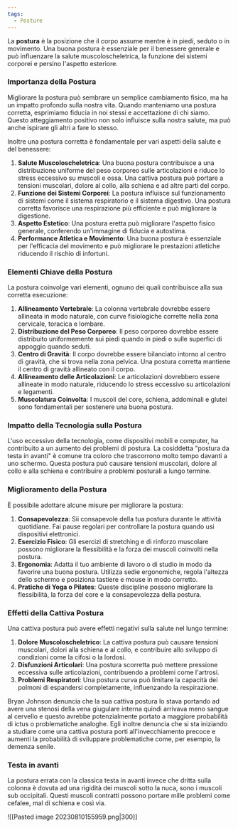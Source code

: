 ```yaml
---
tags:
  - Posture
---
```

La **postura** è la posizione che il corpo assume mentre è in piedi, seduto o in movimento. Una buona postura è essenziale per il benessere generale e può influenzare la salute muscoloscheletrica, la funzione dei sistemi corporei e persino l'aspetto esteriore.

### Importanza della Postura

Migliorare la postura può sembrare un semplice cambiamento fisico, ma ha un impatto profondo sulla nostra vita. Quando manteniamo una postura corretta, esprimiamo fiducia in noi stessi e accettazione di chi siamo. Questo atteggiamento positivo non solo influisce sulla nostra salute, ma può anche ispirare gli altri a fare lo stesso.

Inoltre una postura corretta è fondamentale per vari aspetti della salute e del benessere:

1. **Salute Muscoloscheletrica**: Una buona postura contribuisce a una distribuzione uniforme del peso corporeo sulle articolazioni e riduce lo stress eccessivo su muscoli e ossa. Una cattiva postura può portare a tensioni muscolari, dolore al collo, alla schiena e ad altre parti del corpo.
2. **Funzione dei Sistemi Corporei**: La postura influisce sul funzionamento di sistemi come il sistema respiratorio e il sistema digestivo. Una postura corretta favorisce una respirazione più efficiente e può migliorare la digestione.
3. **Aspetto Estetico**: Una postura eretta può migliorare l'aspetto fisico generale, conferendo un'immagine di fiducia e autostima.
4. **Performance Atletica e Movimento**: Una buona postura è essenziale per l'efficacia del movimento e può migliorare le prestazioni atletiche riducendo il rischio di infortuni.
### Elementi Chiave della Postura

La postura coinvolge vari elementi, ognuno dei quali contribuisce alla sua corretta esecuzione:

1. **Allineamento Vertebrale**: La colonna vertebrale dovrebbe essere allineata in modo naturale, con curve fisiologiche corrette nella zona cervicale, toracica e lombare.
2. **Distribuzione del Peso Corporeo**: Il peso corporeo dovrebbe essere distribuito uniformemente sui piedi quando in piedi o sulle superfici di appoggio quando seduti.
3. **Centro di Gravità**: Il corpo dovrebbe essere bilanciato intorno al centro di gravità, che si trova nella zona pelvica. Una postura corretta mantiene il centro di gravità allineato con il corpo.
4. **Allineamento delle Articolazioni**: Le articolazioni dovrebbero essere allineate in modo naturale, riducendo lo stress eccessivo su articolazioni e legamenti.
5. **Muscolatura Coinvolta**: I muscoli del core, schiena, addominali e glutei sono fondamentali per sostenere una buona postura.

### Impatto della Tecnologia sulla Postura

L'uso eccessivo della tecnologia, come dispositivi mobili e computer, ha contribuito a un aumento dei problemi di postura. La cosiddetta "postura da testa in avanti" è comune tra coloro che trascorrono molto tempo davanti a uno schermo. Questa postura può causare tensioni muscolari, dolore al collo e alla schiena e contribuire a problemi posturali a lungo termine.

### Miglioramento della Postura

È possibile adottare alcune misure per migliorare la postura:

1. **Consapevolezza**: Sii consapevole della tua postura durante le attività quotidiane. Fai pause regolari per controllare la postura quando usi dispositivi elettronici.
2. **Esercizio Fisico**: Gli esercizi di stretching e di rinforzo muscolare possono migliorare la flessibilità e la forza dei muscoli coinvolti nella postura.
3. **Ergonomia**: Adatta il tuo ambiente di lavoro o di studio in modo da favorire una buona postura. Utilizza sedie ergonomiche, regola l'altezza dello schermo e posiziona tastiere e mouse in modo corretto.
4. **Pratiche di Yoga o Pilates**: Queste discipline possono migliorare la flessibilità, la forza del core e la consapevolezza della postura.

### Effetti della Cattiva Postura

Una cattiva postura può avere effetti negativi sulla salute nel lungo termine:

1. **Dolore Muscoloscheletrico**: La cattiva postura può causare tensioni muscolari, dolori alla schiena e al collo, e contribuire allo sviluppo di condizioni come la cifosi o la lordosi.
2. **Disfunzioni Articolari**: Una postura scorretta può mettere pressione eccessiva sulle articolazioni, contribuendo a problemi come l'artrosi.
3. **Problemi Respiratori**: Una postura curva può limitare la capacità dei polmoni di espandersi completamente, influenzando la respirazione.

Bryan Johnson denuncia che la sua cattiva postura lo stava portando ad avere una stenosi della vena giugulare interna quindi arrivava meno sangue al cervello e questo avrebbe potenzialmente portato a maggiore probabilità di ictus o problematiche analoghe.
Egli inoltre denuncia che si sta iniziando a studiare come una cattiva postura porti all'invecchiamento precoce e aumenti la probabilità di sviluppare problematiche come, per esempio, la demenza senile.

### Testa in avanti
La postura errata con la classica testa in avanti invece che dritta sulla colonna è dovuta ad una rigidità dei muscoli sotto la nuca, sono i muscoli sub occipitali.
Questi muscoli contratti possono portare mille problemi come cefalee, mal di schiena e così via.

![[Pasted image 20230810155959.png|300]]